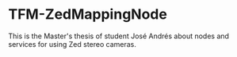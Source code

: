 # TFM-ZedMappingNode
This is the Master's thesis of student José Andrés about nodes and services for using Zed stereo cameras. 
